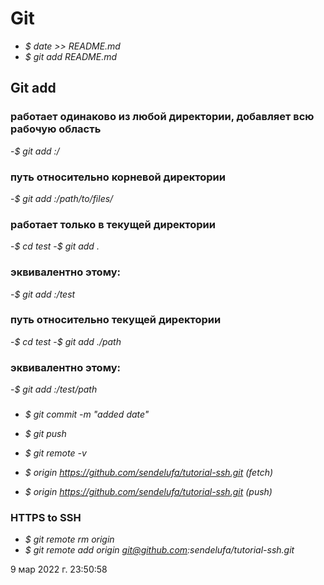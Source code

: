 # Git
- *$ date >> README.md*
- *$ git add README.md*
## Git add
### работает одинаково из любой директории, добавляет всю рабочую область
-*$ git add :/*
### путь относительно корневой директории
-*$ git add :/path/to/files/*
### работает только в текущей директории
-*$ cd test*
-*$ git add .*
### эквивалентно этому:
-*$ git add :/test*
### путь относительно текущей директории
-*$ cd test*
-*$ git add ./path*
### эквивалентно этому:
-*$ git add :/test/path*
###
- *$ git commit -m "added date"*
- *$ git push*

- *$ git remote -v*

- *$ origin  https://github.com/sendelufa/tutorial-ssh.git (fetch)*
- *$ origin  https://github.com/sendelufa/tutorial-ssh.git (push)*

### HTTPS to SSH
- *$ git remote rm origin*
- *$ git remote add origin git@github.com:sendelufa/tutorial-ssh.git* 

9 мар 2022 г. 23:50:58
